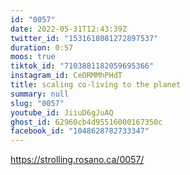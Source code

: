 ```yaml
---
id: "0057"
date: 2022-05-31T12:43:39Z
twitter_id: "1531618081272897537"
duration: 0:57
moos: true
tiktok_id: "7103881182059695366"
instagram_id: CeORMMhPHdT
title: scaling co-living to the planet
summary: null
slug: "0057"
youtube_id: JiiuD6gJuAQ
ghost_id: 62960cb4d95516000167350c
facebook_id: "1048628782733347"
---
```

https://strolling.rosano.ca/0057/

